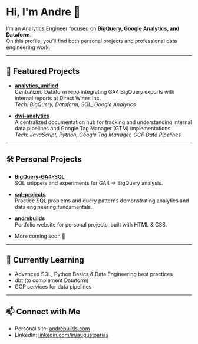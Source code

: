 # Hi, I'm Andre 👋

I’m an Analytics Engineer focused on **BigQuery, Google Analytics, and Dataform**.  
On this profile, you’ll find both personal projects and professional data engineering work.

---

## 🚀 Featured Projects

- [**analytics_unified**](https://github.com/andre-arias-dwi/analytics_unified)  
  Centralized Dataform repo integrating GA4 BigQuery exports with internal reports at Direct Wines Inc.  
  *Tech: BigQuery, Dataform, SQL, Google Analytics*

- [**dwi-analytics**](https://github.com/andre-arias-dwi/dwi-analytics)  
  A centralized documentation hub for tracking and understanding internal data pipelines and Google Tag Manager (GTM) implementations.  
  *Tech: JavaScript, Python, Google Tag Manager, GCP Data Pipelines*

---

## 🛠 Personal Projects

- [**BigQuery-GA4-SQL**](https://github.com/andre683/Bigquery-GA4-SQL)  
  SQL snippets and experiments for GA4 → BigQuery analysis.

- [**sql-projects**](https://github.com/andre683/sql-projects)  
  Practice SQL problems and query patterns demonstrating analytics and data engineering fundamentals.  

- [**andrebuilds**](https://github.com/andre683/andrebuilds)  
  Portfolio website for personal projects, built with HTML & CSS.  

- More coming soon 🚧

---

## 🌱 Currently Learning
- Advanced SQL, Python Basics & Data Engineering best practices  
- dbt (to complement Dataform)  
- GCP services for data pipelines  

---

## 📫 Connect with Me
- Personal site: [andrebuilds.com](#)
- LinkedIn: [linkedin.com/in/augustoarias](#)

